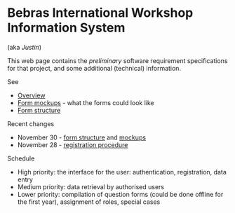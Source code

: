 # Bebras International Workshop Information System

(aka *Justin*)

This web page contains the *preliminary* software requirement specifications for that project, 
and some additional (technical) information. 

See
* [Overview](overview.md)
* [Form mockups](mockups/formpage1.html) - what the forms could look like
* [Form structure](forms.md)

Recent changes
* November 30 - [form structure](forms.md) and [mockups](mockups/formpage1.html)
* November 28 - [registration procedure](overview.md#registration)

Schedule
* High priority: the interface for the user: authentication, registration, data entry
* Medium priority: data retrieval by authorised users
* Lower priority: compilation of question forms (could be done offline for the first year), assignment of roles, special cases


